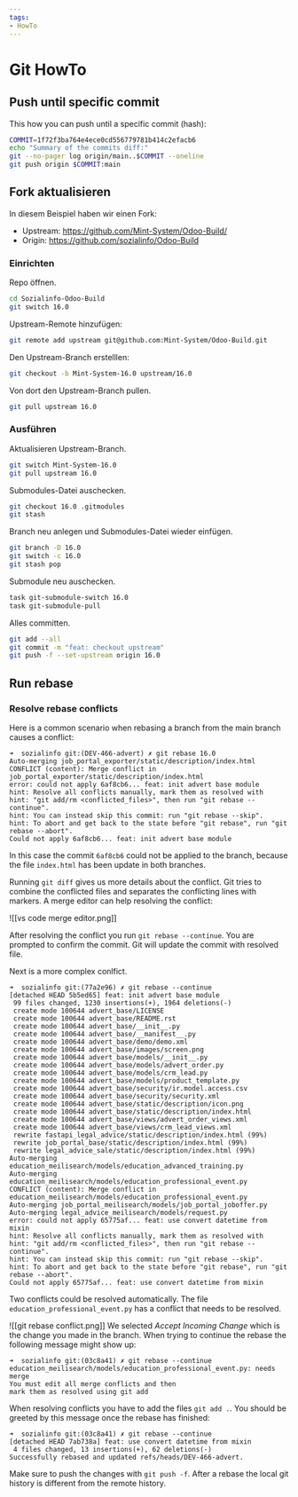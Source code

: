 ```yaml
---
tags:
- HowTo
---
```

# Git HowTo

## Push until specific commit

This how you can push until a specific commit (hash):

```bash
COMMIT=1f72f3ba764e4ece0cd556779781b414c2efacb6
echo "Summary of the commits diff:"
git --no-pager log origin/main..$COMMIT --oneline
git push origin $COMMIT:main
```

## Fork aktualisieren

In diesem Beispiel haben wir einen Fork:

* Upstream: https://github.com/Mint-System/Odoo-Build/
* Origin: https://github.com/sozialinfo/Odoo-Build

### Einrichten

Repo öffnen.

```bash
cd Sozialinfo-Odoo-Build
git switch 16.0
```

Upstream-Remote hinzufügen:

```bash
git remote add upstream git@github.com:Mint-System/Odoo-Build.git
```

Den Upstream-Branch erstelllen:

```bash
git checkout -b Mint-System-16.0 upstream/16.0
```

Von dort den Upstream-Branch pullen.

```bash
git pull upstream 16.0
```

### Ausführen

Aktualisieren Upstream-Branch.

```bash
git switch Mint-System-16.0 
git pull upstream 16.0
```

Submodules-Datei auschecken.

```bash
git checkout 16.0 .gitmodules
git stash
```

Branch neu anlegen und Submodules-Datei wieder einfügen. 

```bash
git branch -D 16.0
git switch -c 16.0
git stash pop
```

Submodule neu auschecken.

```bash
task git-submodule-switch 16.0
task git-submodule-pull
```

Alles committen.

```bash
git add --all
git commit -m "feat: checkout upstream"
git push -f --set-upstream origin 16.0
```

## Run rebase

### Resolve rebase conflicts

Here is a common scenario when rebasing a branch from the main branch causes a conflict:

```
➜  sozialinfo git:(DEV-466-advert) ✗ git rebase 16.0
Auto-merging job_portal_exporter/static/description/index.html
CONFLICT (content): Merge conflict in job_portal_exporter/static/description/index.html
error: could not apply 6af8cb6... feat: init advert base module
hint: Resolve all conflicts manually, mark them as resolved with
hint: "git add/rm <conflicted_files>", then run "git rebase --continue".
hint: You can instead skip this commit: run "git rebase --skip".
hint: To abort and get back to the state before "git rebase", run "git rebase --abort".
Could not apply 6af8cb6... feat: init advert base module
```

In this case the commit `6af8cb6` could not be applied to the branch, because the file `index.html` has been update in both branches.

Running `git diff` gives us more details about the conflict. Git tries to combine the conflicted files and separates the conflicting lines with markers. A merge editor can help resolving the conflict:

![[vs code merge editor.png]]

After resolving the conflict you run `git rebase --continue`. You are prompted to confirm the commit. Git will update the commit with resolved file.

Next is a more complex conlfict.

```
➜  sozialinfo git:(77a2e96) ✗ git rebase --continue
[detached HEAD 5b5ed65] feat: init advert base module
 99 files changed, 1230 insertions(+), 1964 deletions(-)
 create mode 100644 advert_base/LICENSE
 create mode 100644 advert_base/README.rst
 create mode 100644 advert_base/__init__.py
 create mode 100644 advert_base/__manifest__.py
 create mode 100644 advert_base/demo/demo.xml
 create mode 100644 advert_base/images/screen.png
 create mode 100644 advert_base/models/__init__.py
 create mode 100644 advert_base/models/advert_order.py
 create mode 100644 advert_base/models/crm_lead.py
 create mode 100644 advert_base/models/product_template.py
 create mode 100644 advert_base/security/ir.model.access.csv
 create mode 100644 advert_base/security/security.xml
 create mode 100644 advert_base/static/description/icon.png
 create mode 100644 advert_base/static/description/index.html
 create mode 100644 advert_base/views/advert_order_views.xml
 create mode 100644 advert_base/views/crm_lead_views.xml
 rewrite fastapi_legal_advice/static/description/index.html (99%)
 rewrite job_portal_base/static/description/index.html (99%)
 rewrite legal_advice_sale/static/description/index.html (99%)
Auto-merging education_meilisearch/models/education_advanced_training.py
Auto-merging education_meilisearch/models/education_professional_event.py
CONFLICT (content): Merge conflict in education_meilisearch/models/education_professional_event.py
Auto-merging job_portal_meilisearch/models/job_portal_joboffer.py
Auto-merging legal_advice_meilisearch/models/request.py
error: could not apply 65775af... feat: use convert datetime from mixin
hint: Resolve all conflicts manually, mark them as resolved with
hint: "git add/rm <conflicted_files>", then run "git rebase --continue".
hint: You can instead skip this commit: run "git rebase --skip".
hint: To abort and get back to the state before "git rebase", run "git rebase --abort".
Could not apply 65775af... feat: use convert datetime from mixin
```

Two conflicts could be resolved automatically. The file `education_professional_event.py` has a conflict that needs to be resolved.

![[git rebase conflict.png]]
We selected *Accept Incoming Change* which is the change you made in the branch. When trying to continue the rebase the following message might show up:

```
➜  sozialinfo git:(03c8a41) ✗ git rebase --continue
education_meilisearch/models/education_professional_event.py: needs merge
You must edit all merge conflicts and then
mark them as resolved using git add
```

When resolving conflicts you have to add the files `git add .`. You should be greeted by this message once the rebase has finished:

```
➜  sozialinfo git:(03c8a41) ✗ git rebase --continue
[detached HEAD 7ab738a] feat: use convert datetime from mixin
 4 files changed, 13 insertions(+), 62 deletions(-)
Successfully rebased and updated refs/heads/DEV-466-advert.
```

Make sure to push the changes with `git push -f`. After a rebase the local git history is different from the remote history.